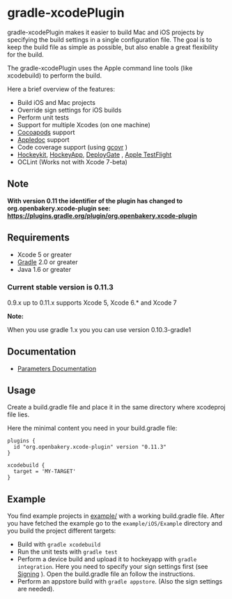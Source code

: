 gradle-xcodePlugin
==================

gradle-xcodePlugin makes it easier to build Mac and iOS projects by specifying the build settings in a single configuration file. The goal is to keep the build file as simple as possible, but also enable a great flexibility for the build.

The gradle-xcodePlugin uses the Apple command line tools (like xcodebuild) to perform the build.

Here a brief overview of the features:

* Build iOS and Mac projects
* Override sign settings for iOS builds
* Perform unit tests
* Support for multiple Xcodes (on one machine)
* [Cocoapods](Cocoapods) support
* [Appledoc](http://gentlebytes.com/appledoc/) support
* Code coverage support (using [gcovr](http://gcovr.com) )
* [Hockeykit](http://hockeykit.net/), [HockeyApp](http://hockeyapp.net), [DeployGate](https://deploygate.com/) , [Apple TestFlight](https://developer.apple.com/testflight/)
* OCLint (Works not with Xcode 7-beta)


## Note

**With version 0.11 the identifier of the plugin has changed to org.openbakery.xcode-plugin see: https://plugins.gradle.org/plugin/org.openbakery.xcode-plugin**

## Requirements

* Xcode 5 or greater
* [Gradle](http://gradle.org) 2.0 or greater
* Java 1.6 or greater


### Current stable version is 0.11.3

0.9.x up to 0.11.x supports Xcode 5, Xcode 6.* and Xcode 7

**Note:**

When you use gradle 1.x you you can use version 0.10.3-gradle1

## Documentation

* [Parameters Documentation](Documentation/Parameters.md)


## Usage

Create a build.gradle file and place it in the same directory where xcodeproj file lies.

Here the minimal content you need in your build.gradle file:

```
plugins {
  id "org.openbakery.xcode-plugin" version "0.11.3"
}

xcodebuild {
  target = 'MY-TARGET'
}

```

## Example

You find example projects in [example/](example/) with a working build.gradle file.
After you have fetched the example go to the `example/iOS/Example` directory and you build the project different targets:

* Build with `gradle xcodebuild`
* Run the unit tests with `gradle test`
* Perform a device build and upload it to hockeyapp with `gradle integration`. Here you need to specify your sign settings first (see [Signing](Documentation/Parameters.md#sign-settings) ). Open the build.gradle file an follow the instructions.
* Perform an appstore build with `gradle appstore`. (Also the sign settings are needed).

